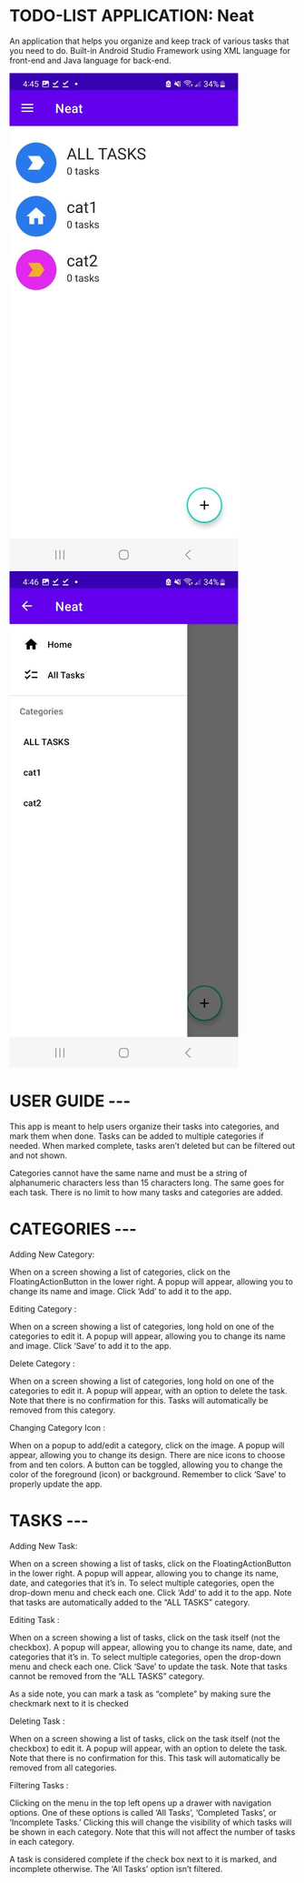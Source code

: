 # TODO-LIST APPLICATION: Neat
 An application that helps you organize and keep track of various tasks that you need to do. Built-in Android Studio Framework using XML language for front-end and Java language for back-end.

![](Image/Neat_1_new.jpg)         ![](Image/Neat_3_new.jpg)

# USER GUIDE ---
This app is meant to help users organize their tasks into categories, and mark them when done. Tasks can be added to multiple categories if needed. When marked complete, tasks aren’t deleted but can be filtered out and not shown.

Categories cannot have the same name and must be a string of alphanumeric characters less than 15 characters long. The same goes for each task. There is no limit to how many tasks and categories are added.


# CATEGORIES ---

Adding New Category: <br/>

When on a screen showing a list of categories, click on the FloatingActionButton in the lower right. A popup will appear, allowing you to change its name and image. Click ‘Add’ to add it to the app.

Editing Category : <br/>

When on a screen showing a list of categories, long hold on one of the categories to edit it. A popup will appear, allowing you to change its name and image. Click ‘Save’ to add it to the app.

Delete Category : <br/>

When on a screen showing a list of categories, long hold on one of the categories to edit it. A popup will appear, with an option to delete the task. Note that there is no confirmation for this. Tasks will automatically be removed from this category.

Changing Category Icon :

When on a popup to add/edit a category, click on the image. A popup will appear, allowing you to change its design. There are nice icons to choose from and ten colors. A button can be toggled, allowing you to change the color of the foreground (icon) or background. Remember to click ‘Save’ to properly update the app.


# TASKS ---

Adding New Task: <br/>

When on a screen showing a list of tasks, click on the FloatingActionButton in the lower right. A popup will appear, allowing you to change its name, date, and categories that it’s in. To select multiple categories, open the drop-down menu and check each one. Click ‘Add’ to add it to the app. Note that tasks are automatically added to the “ALL TASKS” category.

Editing Task :<br/>

When on a screen showing a list of tasks, click on the task itself (not the checkbox). A popup will appear, allowing you to change its name, date, and categories that it’s in. To select multiple categories, open the drop-down menu and check each one. Click ‘Save’ to update the task. Note that tasks cannot be removed from the “ALL TASKS” category.

As a side note, you can mark a task as “complete” by making sure the checkmark next to it is checked

Deleting Task :<br/>

When on a screen showing a list of tasks, click on the task itself (not the checkbox) to edit it. A popup will appear, with an option to delete the task. Note that there is no confirmation for this. This task will automatically be removed from all categories.

Filtering Tasks :<br/>

Clicking on the menu in the top left opens up a drawer with navigation options. One of these options is called ‘All Tasks’, ‘Completed Tasks’, or ‘Incomplete Tasks.’ Clicking this will change the visibility of which tasks will be shown in each category. Note that this will not affect the number of tasks in each category.

A task is considered complete if the check box next to it is marked, and incomplete otherwise. The ‘All Tasks’ option isn’t filtered.



